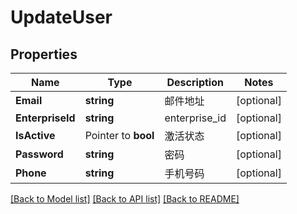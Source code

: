 # UpdateUser

## Properties

Name | Type | Description | Notes
------------ | ------------- | ------------- | -------------
**Email** | **string** | 邮件地址 | [optional] 
**EnterpriseId** | **string** | enterprise_id | [optional] 
**IsActive** | Pointer to **bool** | 激活状态 | [optional] 
**Password** | **string** | 密码 | [optional] 
**Phone** | **string** | 手机号码 | [optional] 

[[Back to Model list]](../README.md#documentation-for-models) [[Back to API list]](../README.md#documentation-for-api-endpoints) [[Back to README]](../README.md)


